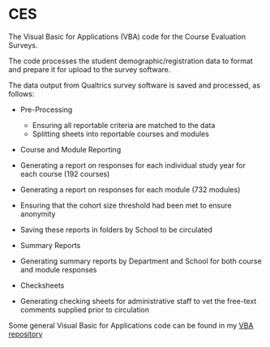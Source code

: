 # CES

The Visual Basic for Applications (VBA) code for the Course Evaluation Surveys.

The code processes the student demographic/registration data to format and prepare it for upload to the survey software.

The data output from Qualtrics survey software is saved and processed, as follows:

 * Pre-Processing 
   * Ensuring all reportable criteria are matched to the data
   * Splitting sheets into reportable courses and modules

 * Course and Module Reporting
  * Generating a report on responses for each individual study year for each course (192 courses)
  * Generating a report on responses for each module (732 modules)
  * Ensuring that the cohort size threshold had been met to ensure anonymity
  * Saving these reports in folders by School to be circulated

 * Summary Reports
  * Generating summary reports by Department and School for both course and module responses

 * Checksheets
  * Generating checking sheets for administrative staff to vet the free-text comments supplied prior to circulation

Some general Visual Basic for Applications code can be found in my [VBA repository](https://github.com/eclectic-matt/Visual-Basic-for-Applications)
